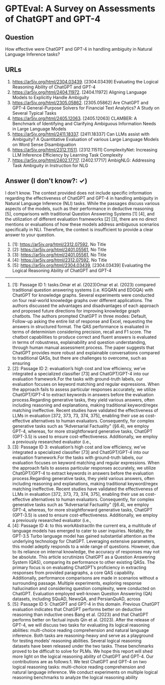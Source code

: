 # GPTEval: A Survey on Assessments of ChatGPT and GPT-4

## Question

How effective were ChatGPT and GPT-4 in handling ambiguity in Natural Language Inference tasks?

## URLs

1. https://ar5iv.org/html/2304.03439. [2304.03439] Evaluating the Logical Reasoning Ability of ChatGPT and GPT-4
2. https://ar5iv.org/html/2404.11972. [2404.11972] Aligning Language Models to Explicitly Handle Ambiguity
3. https://ar5iv.org/html/2305.05862. [2305.05862] Are ChatGPT and GPT-4 General-Purpose Solvers for Financial Text Analytics? A Study on Several Typical Tasks
4. https://ar5iv.org/html/2405.12063. [2405.12063] CLAMBER: A Benchmark of Identifying and Clarifying Ambiguous Information Needs in Large Language Models
5. https://ar5iv.org/html/2411.18337. [2411.18337] Can LLMs assist with Ambiguity? A Quantitative Evaluation of various Large Language Models on Word Sense Disambiguation
6. https://ar5iv.org/html/2312.11511. [2312.11511] ComplexityNet: Increasing LLM Inference Efficiency by Learning Task Complexity
7. https://ar5iv.org/html/2402.17717. [2402.17717] AmbigNLG: Addressing Task Ambiguity in Instruction for NLG

## Answer (I don't know?: ✓)

I don't know. The context provided does not include specific information regarding the effectiveness of ChatGPT and GPT-4 in handling ambiguity in Natural Language Inference (NLI) tasks. While the passages discuss various aspects of the models, such as their performance in deductive reasoning [5], comparisons with traditional Question Answering Systems [1] [4], and the utilization of different evaluation frameworks [2] [3], there are no direct mentions or evaluations of how these models address ambiguous scenarios specifically in NLI. Therefore, the context is insufficient to provide a clear answer to your question.

1. [1]:  https://ar5iv.org/html/2312.07592, No Title
2. [2]:  https://ar5iv.org/html/2401.05561, No Title
3. [3]:  https://ar5iv.org/html/2401.05561, No Title
4. [4]:  https://ar5iv.org/html/2312.07592, No Title
5. [5]:  https://ar5iv.org/html/2304.03439, [2304.03439] Evaluating the Logical Reasoning Ability of ChatGPT and GPT-4
---
1. [1]:  Passage ID 1: tasks.Omar et al. (2023)Omar et al. (2023) compared traditional question answering systems (i.e. KGQAN and EDGQA) with ChatGPT for knowledge graphs. Several experiments were conducted on four real-world knowledge graphs over different applications. The authors discussed the advantages and disadvantages of each approach and proposed future directions for improving knowledge graph chatbots. The authors prompted ChatGPT in three modes: Default, Follow-up asking the entire list of response and Excel, requesting the answers in structured format. The QAS performance is evaluated in terms of determinism considering precision, recall and F1 score. The chatbot capabilities to produce correct and fluent answers is evaluated in terms of robustness, explainability and question understanding, through human manual assessment process. The paper suggests that ChatGPT provides more robust and explainable conversations compared to traditional QASs, but there are challenges to overcome, such as ensuring
2. [2]:  Passage ID 2: evaluation’s high cost and low efficiency, we’ve integrated a specialized classifier [73] and ChatGPT/GPT-4 into our evaluation framework.For the tasks with ground-truth labels, our evaluation focuses on keyword matching and regular expressions. When the approach fails to assess particular responses accurately, we utilize ChatGPT/GPT-4 to extract keywords in answers before the evaluation process.Regarding generative tasks, they yield various answers, often including reasoning and explanations, making traditional keyword/regex matching ineffective. Recent studies have validated the effectiveness of LLMs in evaluation [372, 373, 73, 374, 375], enabling their use as cost-effective alternatives to human evaluators. Consequently, for complex generative tasks such as “Adversarial Factuality" (§6.4), we employ GPT-4, whereas, for more straightforward generative tasks, ChatGPT (GPT-3.5) is used to ensure cost-effectiveness. Additionally, we employ a previously researched evaluator (i.e.,
3. [3]:  Passage ID 3: evaluation’s high cost and low efficiency, we’ve integrated a specialized classifier [73] and ChatGPT/GPT-4 into our evaluation framework.For the tasks with ground-truth labels, our evaluation focuses on keyword matching and regular expressions. When the approach fails to assess particular responses accurately, we utilize ChatGPT/GPT-4 to extract keywords in answers before the evaluation process.Regarding generative tasks, they yield various answers, often including reasoning and explanations, making traditional keyword/regex matching ineffective. Recent studies have validated the effectiveness of LLMs in evaluation [372, 373, 73, 374, 375], enabling their use as cost-effective alternatives to human evaluators. Consequently, for complex generative tasks such as “Adversarial Factuality" (§6.4), we employ GPT-4, whereas, for more straightforward generative tasks, ChatGPT (GPT-3.5) is used to ensure cost-effectiveness. Additionally, we employ a previously researched evaluator (i.e.,
4. [4]:  Passage ID 4: to this workAbstractIn the current era, a multitude of language models has emerged to cater to user inquiries. Notably, the GPT-3.5 Turbo language model has gained substantial attention as the underlying technology for ChatGPT. Leveraging extensive parameters, this model adeptly responds to a wide range of questions. However, due to its reliance on internal knowledge, the accuracy of responses may not be absolute. This article scrutinizes ChatGPT as a Question Answering System (QAS), comparing its performance to other existing QASs. The primary focus is on evaluating ChatGPT’s proficiency in extracting responses from provided paragraphs, a core QAS capability. Additionally, performance comparisons are made in scenarios without a surrounding passage. Multiple experiments, exploring response hallucination and considering question complexity, were conducted on ChatGPT. Evaluation employed well-known Question Answering (QA) datasets, including SQuAD, NewsQA, and PersianQuAD, across
5. [5]:  Passage ID 5: ChatGPT and GPT-4 in this domain. Previous ChatGPT evaluation indicates that ChatGPT performs better on deductive reasoning than inductive ones Bang et al. (2023) and that ChatGPT performs better on factual inputs Qin et al. (2023). After the release of GPT-4, we will discuss two tasks for evaluating its logical reasoning abilities: multi-choice reading comprehension and natural language inference. Both tasks are reasoning-heavy and serve as a playground for testing models’ reasoning abilities. Several logical reasoning datasets have been released under the two tasks. These benchmarks proved to be difficult to solve for PLMs. We hope this report will shed more light on the logical reasoning ability of ChatGPT and GPT-4. Our contributions are as follows:1. We test ChatGPT and GPT-4 on two logical reasoning tasks: multi-choice reading comprehension and natural language inference. We conduct experiments on multiple logical reasoning benchmarks to analyze the logical reasoning ability
